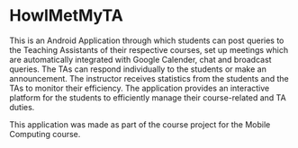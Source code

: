 # HowIMetMyTA

This is an Android Application through which students can post queries to the Teaching Assistants of their respective courses, set up meetings which are automatically integrated with Google
Calender, chat and broadcast queries. The TAs can respond individually to the students or make an announcement. The instructor receives statistics from the students and the TAs to monitor their efficiency. The application provides an interactive platform for the students to efficiently manage their course-related and TA duties.

This application was made as part of the course project for the Mobile Computing course.  
